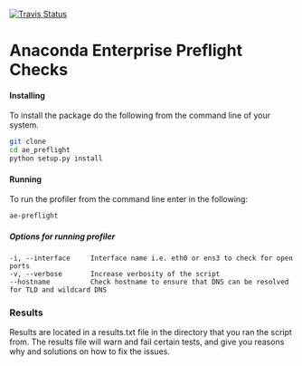 [![Travis Status](https://travis-ci.org/Anaconda-Platform/ae-preflight.svg?branch=master)](https://travis-ci.org/Anaconda-Platform/ae-preflight.svg?branch=master)

Anaconda Enterprise Preflight Checks
======

#### Installing
To install the package do the following from the command line of your system.

```sh
git clone
cd ae_preflight
python setup.py install
```

#### Running
To run the profiler from the command line enter in the following:
```sh
ae-preflight
```

##### Options for running profiler
```
-i, --interface     Interface name i.e. eth0 or ens3 to check for open ports
-v, --verbose       Increase verbosity of the script
--hostname          Check hostname to ensure that DNS can be resolved for TLD and wildcard DNS
```

### Results

Results are located in a results.txt file in the directory that you ran the script from. The results file will warn and fail certain tests, and give
you reasons why and solutions on how to fix the issues.
